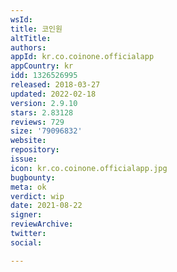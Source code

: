 ```yaml
---
wsId: 
title: 코인원
altTitle: 
authors: 
appId: kr.co.coinone.officialapp
appCountry: kr
idd: 1326526995
released: 2018-03-27
updated: 2022-02-18
version: 2.9.10
stars: 2.83128
reviews: 729
size: '79096832'
website: 
repository: 
issue: 
icon: kr.co.coinone.officialapp.jpg
bugbounty: 
meta: ok
verdict: wip
date: 2021-08-22
signer: 
reviewArchive: 
twitter: 
social: 

---
```


